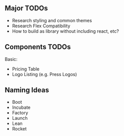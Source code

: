 ## Major TODOs

- Research styling and common themes
- Research Flex Compatibility
- How to build as library without including react, etc?


## Components TODOs

Basic:
  
- Pricing Table
- Logo Listing (e.g. Press Logos)

## Naming Ideas

- Boot
- Incubate
- Factory
- Launch
- Lean
- Rocket